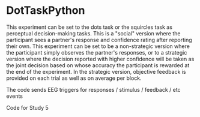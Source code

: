 # DotTaskPython
 
This experiment can be set to the dots task or the squircles task as perceptual decision-making tasks.
This is a "social" version where the participant sees a partner's response and confidence rating after reporting their own. 
This experiment can be set to be a non-strategic version where the participant simply observes the partner's responses, or to a strategic version where the decision reported with higher confidence will be taken as the joint decision based on whose accuracy the participant is rewarded at the end of the experiment. In the strategic version, objective feedback is provided on each trial as well as on average per block.

The code sends EEG triggers for responses / stimulus / feedback / etc events

Code for Study 5
